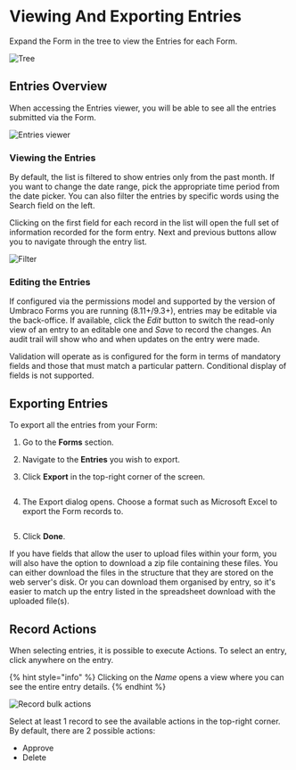 # Viewing And Exporting Entries

Expand the Form in the tree to view the Entries for each Form.

![Tree](images/tree.png)

## Entries Overview

When accessing the Entries viewer, you will be able to see all the entries submitted via the Form.

![Entries viewer](images/EntriesViewer.png)

### Viewing the Entries

By default, the list is filtered to show entries only from the past month. If you want to change the date range, pick the appropriate time period from the date picker. You can also filter the entries by specific words using the Search field on the left.

Clicking on the first field for each record in the list will open the full set of information recorded for the form entry. Next and previous buttons allow you to navigate through the entry list.

![Filter](images/Filter.png)

### Editing the Entries

If configured via the permissions model and supported by the version of Umbraco Forms you are running (8.11+/9.3+), entries may be editable via the back-office. If available, click the _Edit_ button to switch the read-only view of an entry to an editable one and _Save_ to record the changes. An audit trail will show who and when updates on the entry were made.

Validation will operate as is configured for the form in terms of mandatory fields and those that must match a particular pattern. Conditional display of fields is not supported.

## Exporting Entries

To export all the entries from your Form:

1. Go to the **Forms** section.
2. Navigate to the **Entries** you wish to export.
3.  Click **Export** in the top-right corner of the screen.&#x20;

    <figure><img src="images/Export.png" alt=""><figcaption></figcaption></figure>
4.  The Export dialog opens. Choose a format such as Microsoft Excel to export the Form records to.&#x20;

    <figure><img src="images/ExportAllDialog.png" alt=""><figcaption></figcaption></figure>
5. Click **Done**.

If you have fields that allow the user to upload files within your form, you will also have the option to download a zip file containing these files. You can either download the files in the structure that they are stored on the web server's disk. Or you can download them organised by entry, so it's easier to match up the entry listed in the spreadsheet download with the uploaded file(s).

## Record Actions

When selecting entries, it is possible to execute Actions. To select an entry, click anywhere on the entry.

{% hint style="info" %}
Clicking on the _Name_ opens a view where you can see the entire entry details.
{% endhint %}

![Record bulk actions](images/BulkActions.png)

Select at least 1 record to see the available actions in the top-right corner. By default, there are 2 possible actions:

* Approve
* Delete
